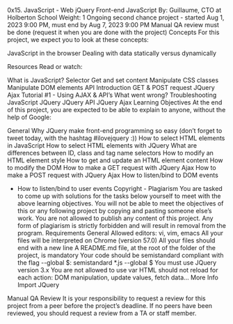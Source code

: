 0x15. JavaScript - Web jQuery
Front-end
JavaScript
 By: Guillaume, CTO at Holberton School
 Weight: 1
 Ongoing second chance project - started Aug 1, 2023 9:00 PM, must end by Aug 7, 2023 9:00 PM
 Manual QA review must be done (request it when you are done with the project)
Concepts
For this project, we expect you to look at these concepts:

JavaScript in the browser
Dealing with data statically versus dynamically


Resources
Read or watch:

What is JavaScript?
Selector
Get and set content
Manipulate CSS classes
Manipulate DOM elements
API
Introduction
GET & POST request
JQuery Ajax Tutorial #1 - Using AJAX & API’s
What went wrong? Troubleshooting JavaScript
JQuery
JQuery API
JQuery Ajax
Learning Objectives
At the end of this project, you are expected to be able to explain to anyone, without the help of Google:

General
Why JQuery make front-end programming so easy (don’t forget to tweet today, with the hashtag #ilovejquery :))
How to select HTML elements in JavaScript
How to select HTML elements with JQuery
What are differences between ID, class and tag name selectors
How to modify an HTML element style
How to get and update an HTML element content
How to modify the DOM
How to make a GET request with JQuery Ajax
How to make a POST request with JQuery Ajax
How to listen/bind to DOM events
- How to listen/bind to user events
Copyright - Plagiarism
You are tasked to come up with solutions for the tasks below yourself to meet with the above learning objectives.
You will not be able to meet the objectives of this or any following project by copying and pasting someone else’s work.
You are not allowed to publish any content of this project.
Any form of plagiarism is strictly forbidden and will result in removal from the program.
Requirements
General
Allowed editors: vi, vim, emacs
All your files will be interpreted on Chrome (version 57.0)
All your files should end with a new line
A README.md file, at the root of the folder of the project, is mandatory
Your code should be semistandard compliant with the flag --global $: semistandard *.js --global $
You must use JQuery version 3.x
You are not allowed to use var
HTML should not reload for each action: DOM manipulation, update values, fetch data…
More Info
Import JQuery
<head>
    <script src="https://code.jquery.com/jquery-3.2.1.min.js"></script>
</head>


Manual QA Review
It is your responsibility to request a review for this project from a peer before the project’s deadline. If no peers have been reviewed, you should request a review from a TA or staff member.
